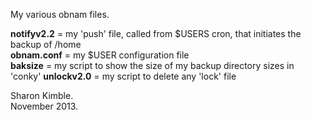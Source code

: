 My various obnam files.

**notifyv2.2** = my 'push' file, called from $USERS cron, that initiates the backup of /home<br />
**obnam.conf** = my $USER configuration file<br />
**baksize** = my script to show the size of my backup directory sizes in 'conky'
**unlockv2.0** = my script to delete any 'lock' file

Sharon Kimble.<br />
November 2013.
